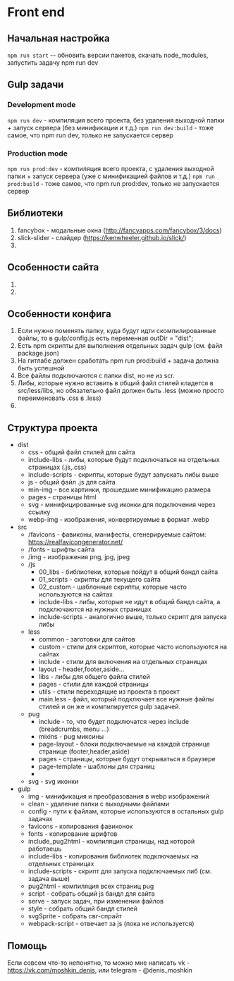# Front end

## Начальная настройка
`` npm run start `` -- обновить версии пакетов, скачать node_modules, запустить задачу npm run dev

## Gulp задачи
### Development mode
``npm run dev`` - компиляция всего проекта, без удаления выходной папки + запуск сервера (без минификации и т.д.)
``npm run dev:build`` - тоже самое, что npm run dev, только не запускается сервер
### Production mode
``npm run prod:dev`` - компиляция всего проекта, с удаления выходной папки + запуск сервера (уже с минификацией файлов и т.д.)
``npm run prod:build`` - тоже самое, что npm run prod:dev, только не запускается сервер
      
## Библиотеки
   1. fancybox - модальные окна (http://fancyapps.com/fancybox/3/docs)
   2. slick-slider - слайдер (https://kenwheeler.github.io/slick/)
   3. 
   
## Особенности сайта
1. 
2.       
      
## Особенности конфига
  1. Если нужно поменять папку, куда будут идти скомпилированные файлы, то в gulp/config.js есть переменная outDir = "dist";
  2. Есть npm скрипты для выполнения отдельных задач gulp (см. файл package.json)
  3. На гитлабе должен сработать npm run prod:build + задача должна быть успешной
  4. Все файлы подключаются с папки dist, но не из scr.
  5. Либы, которые нужно вставить в общий файл стилей кладется в src/less/libs, но обязательно файл должен быть .less (можно просто переименовать .css в .less)
  6. 
  
## Cтруктура проекта
- dist
    - css - общий файл стилей для сайта
    - include-libs - либы, которые будут подключаться на отдельных страницах (.js,.css)
    - include-scripts - скрипты, которые будут запускать либы выше
    - js - общий файл .js для сайта
    - min-img - все картинки, прошедшие минификацию размера
    - pages - страницы html
    - svg - минифицированные svg иконки для подключения через ссылку
    - webp-img - изображения, конвертируемые в формат .webp
- src
    - /favicons - фавиконы, манифесты, сгенерируемые сайтом: https://realfavicongenerator.net/
    - /fonts - шрифты сайта
    - /img - изображения png, jpg, jpeg
    - /js
        - 00_libs - библиотеки, которые пойдут в общий бандл сайта
        - 01_scripts - скрипты для текущего сайта
        - 02_custom - шаблонные скрипты, которые часто используются на сайтах
        - include-libs - либы, которые не идут в общий бандл сайта, а подключаются на нужных страницах
        - include-scripts - аналогично выше, только скрипт для запуска либы
    - less
        - common - заготовки для сайтов
        - custom - стили для скриптов, которые часто используются на сайтах
        - include - стили для включения на отдельных страницах
        - layout - header,footer,aside...
        - libs - либы для общего файла стилей
        - pages - стили для каждой страницы
        - utils - стили переходящие из проекта в проект
        - main.less - файл, который подключает все нужные файлы стилей и он же и компилируется gulp задачей.
    - pug
        - include - то, что будет подключатся через include (breadcrumbs, menu ...)
        - mixins - pug миксины
        - page-layout - блоки подключаемые на каждой странице странице (footer,header,aside)
        - pages - страницы, которые будут открываться в браузере
        - page-template - шаблоны для страниц
        - 
    - svg - svg иконки
- gulp
    - img - минификация и преобразования в webp изображений
    - clean - удаление папки с выходными файлами
    - config - пути к файлам, которые используются в остальных gulp задачах
    - favicons - копирования фавиконок
    - fonts - копирование шрифтов
    - include_pug2html - компиляция страницы, над которой работаешь
    - include-libs - копирования библиотек подключаемых на отдельных страницах
    - include-scripts - скрипт для запуска подключаемых либ (см. задача выше)
    - pug2html - компиляция всех страниц pug
    - script - собрать общий js бандл для сайта
    - serve - запуск задач, при изменении файлов
    - style - собрать общий бандл стилей
    - svgSprite - собрать свг-спрайт
    - webpack-script - отвечает за js (пока не используется)
## Помощь
Если совсем что-то непонятно, то можно мне написать vk - https://vk.com/moshkin_denis, или telegram - @denis_moshkin

 

